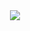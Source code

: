 <div align="center">
  <img src="https://images-ext-2.discordapp.net/external/xiMpxqBTh3th5XnrV5gEIkCSYVgM6cnQuwtpCc8KtIk/https/repository-images.githubusercontent.com/678199353/415a29b1-9738-415f-9575-4f126b43e502?width=892&height=453" />
</div>

